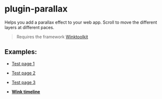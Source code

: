 plugin-parallax
===============

Helps you add a parallax effect to your web app. Scroll to move the different layers at different paces.

> Requires the framework [Winktoolkit](http://www.winktoolkit.org/ "winktoolkit website")

Examples:
---------

 - [Test page 1](http://www.winktoolkit.org/wink/plugins/parallax/test/test_parallax_1.html "demo")
 - [Test page 2](http://www.winktoolkit.org/wink/plugins/parallax/test/test_parallax_2.html "demo")
 - [Test page 3](http://www.winktoolkit.org/wink/plugins/parallax/test/test_parallax_3.html "demo")
 
 - [**Wink timeline**](http://www.winktoolkit.org/wink/plugins/parallax/test/timeline.html "demo")